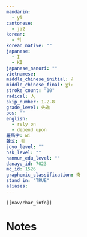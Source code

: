 ```yaml
---
mandarin:
  - yǐ
cantonese:
  - ji2
korean:
  - 의
korean_native: ""
japanese:
  - I
  - KI
japanese_nanori: ""
vietnamese:
middle_chinese_initial: ʔ
middle_chinese_final: ɣiᴇ
stroke_count: "10"
radical: 人
skip_number: 1-2-8
grade_level: 先進
pos: ""
english:
  - rely on
  - depend upon
羅馬字: wi
韓文: 위
joyo_level: ""
hsk_level: ""
hanmun_edu_level: ""
danayo_id: 7023
mc_id: 1526
graphemic_classification: 奇
stand_in: "TRUE"
aliases:
---
```

```meta-bind-embed
[[nav/char_info]]
```

# Notes
